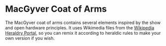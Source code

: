 # MacGyver Coat of Arms
The MacGyver coat of arms contains several elements inspired by the show and open hardware principles. It uses Wikimedia files from the [Wikipedia Heraldry Portal](https://en.wikipedia.org/wiki/Portal:Heraldry), so you can remix it according to heraldic rules to make your own version if you wish.

